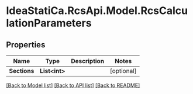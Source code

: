 # IdeaStatiCa.RcsApi.Model.RcsCalculationParameters

## Properties

Name | Type | Description | Notes
------------ | ------------- | ------------- | -------------
**Sections** | **List&lt;int&gt;** |  | [optional] 

[[Back to Model list]](../README.md#documentation-for-models) [[Back to API list]](../README.md#documentation-for-api-endpoints) [[Back to README]](../README.md)

